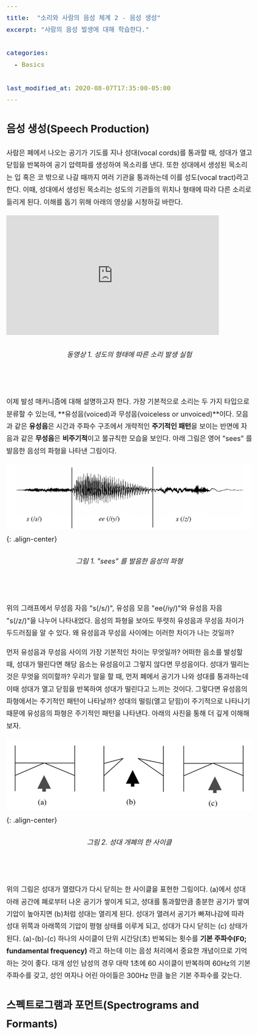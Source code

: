 ```yaml
---
title:  "소리와 사람의 음성 체계 2 - 음성 생성"
excerpt: "사람의 음성 발생에 대해 학습한다."

categories:
  - Basics

last_modified_at: 2020-08-07T17:35:00-05:00
---
```


<style> body { font-size: large; line-height: 1.8;} </style>

## 음성 생성(Speech Production)

<!-- 음성은 말하는 사람의 입과 코를 통해 나오는 공기 압력파에 의해 생성된다. 대부분의 언어에는 **자음(consonants)**과 **모음(vowels)**으로 분류할 수 있는 **음소(phonemes)**가 있다. 여기서 **자음**은 목과 입에서 공기의 흐름을 막아 마찰을 일으켜 내는 소리로 분류하고, **모음**은 공기의 막힘이 없이 나는 소리로 분류한다.
 -->
사람은 폐에서 나오는 공기가 기도를 지나 성대(vocal cords)를 통과할 때, 성대가 열고 닫힘을 반복하여 공기 압력파를 생성하여 목소리를 낸다. 또한 성대에서 생성된 목소리는 입 혹은 코 밖으로 나갈 때까지 여러 기관을 통과하는데 이를 성도(vocal tract)라고 한다. 이때, 성대에서 생성된 목소리는 성도의 기관들의 위치나 형태에 따라 다른 소리로 들리게 된다. 이해를 돕기 위해 아래의 영상을 시청하길 바란다.

<iframe width="560" height="315" src="https://www.youtube.com/embed/hGAshIrB44Q" frameborder="0" allowfullscreen></iframe>
<h6 style="text-align: center;">동영상 1. 성도의 형태에 따른 소리 발생 실험</h6>
<br/>

이제 발성 매커니즘에 대해 설명하고자 한다. 가장 기본적으로 소리는 두 가지 타입으로 분류할 수 있는데, **유성음(voiced)과 무성음(voiceless or unvoiced)**이다. 모음과 같은 **유성음**은 시간과 주파수 구조에서 개략적인 **주기적인 패턴**을 보이는 반면에 자음과 같은 **무성음**은 **비주기적**이고 불규칙한 모습을 보인다. 아래 그림은 영어 "sees" 를 발음한 음성의 파형을 나타낸 그림이다.

![fig_1.2](/assets/figures/fig-1-2.jpg){: .align-center}
<h6 style="text-align: center;">그림 1. "sees" 를 발음한 음성의 파형</h6>
<br/>

위의 그래프에서 무성음 자음 "s(/s/)", 유성음 모음 "ee(/iy/)"와 유성음 자음 "s(/z/)"을 나누어 나타내었다. 음성의 파형을 보아도 뚜렷히 유성음과 무성음 차이가 두드러짐을 알 수 있다. 왜 유성음과 무성음 사이에는 이러한 차이가 나는 것일까?

먼저 유성음과 무성음 사이의 가장 기본적인 차이는 무엇일까? 어떠한 음소를 발성할 때, 성대가 떨린다면 해당 음소는 유성음이고 그렇지 않다면 무성음이다. 성대가 떨리는 것은 무엇을 의미할까? 우리가 말을 할 때, 먼저 폐에서 공기가 나와 성대를 통과하는데 이때 성대가 열고 닫힘을 반복하여 성대가 떨린다고 느끼는 것이다. 그렇다면 유성음의 파형에서는 주기적인 패턴이 나타날까? 성대의 떨림(열고 닫힘)이 주기적으로 나타나기 때문에 유성음의 파형은 주기적인 패턴을 나타낸다. 아래의 사진을 통해 더 깊게 이해해보자.

![fig_1.3](/assets/figures/fig-1-3.jpg){: .align-center}
<h6 style="text-align: center;">그림 2. 성대 개폐의 한 사이클</h6>
<br/>

위의 그림은 성대가 열렸다가 다시 닫히는 한 사이클을 표현한 그림이다. (a)에서 성대 아래 공간에 폐로부터 나온 공기가 쌓이게 되고, 성대를 통과할만큼 충분한 공기가 쌓여 기압이 높아지면 (b)처럼 성대는 열리게 된다. 성대가 열려서 공기가 빠져나감에 따라 성대 위쪽과 아래쪽의 기압이 평형 상태를 이루게 되고, 성대가 다시 닫히는 (c) 상태가 된다. (a)-(b)-(c) 하나의 사이클이 단위 시간당(초) 반복되는 횟수를 **기본 주파수(F0; fundamental frequency)** 라고 하는데 이는 음성 처리에서 중요한 개념이므로 기억하는 것이 좋다. 대개 성인 남성의 경우 대략 1초에 60 사이클이 반복하며 60Hz의 기본 주파수를 갖고, 성인 여자나 어린 아이들은 300Hz 만큼 높은 기본 주파수를 갖는다.

## 스펙트로그램과 포먼트(Spectrograms and Formants)
